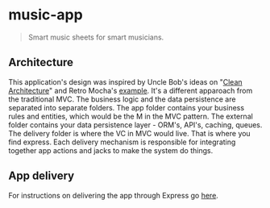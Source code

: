 # music-app

> Smart music sheets for smart musicians.

## Architecture

This application's design was inspired by Uncle Bob's ideas on "[Clean Architecture](https://8thlight.com/blog/uncle-bob/2012/08/13/the-clean-architecture.html)" and Retro Mocha's [example](https://github.com/RetroMocha/obvious_status). It's a different apparoach from the traditional MVC. The business logic and the data persistence are separated into separate folders. The app folder contains your business rules and entities, which would be the M in the MVC pattern. The external folder contains your data persistence layer - ORM's, API's, caching, queues. The delivery folder is where the VC in MVC would live. That is where you find express. Each delivery mechanism is responsible for integrating together app actions and jacks to make the system do things.

## App delivery

For instructions on delivering the app through Express go [here](https://github.com/bitwhiz/musix/blob/get-song-api/delivery/express_app).
